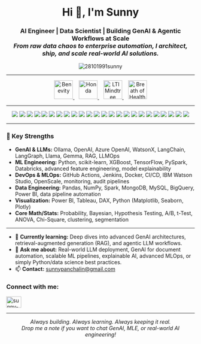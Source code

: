 <h1 align="center">Hi 👋, I'm Sunny</h1>
<h3 align="center">
  AI Engineer | Data Scientist | Building GenAI & Agentic Workflows at Scale<br>
  <em>From raw data chaos to enterprise automation, I architect, ship, and scale real-world AI solutions.</em>
</h3>

<p align="center">
  <img src="https://komarev.com/ghpvc/?username=28101991sunny&label=Profile%20views&color=36bcf7&style=flat" alt="28101991sunny" />
</p>

---

<!-- Career Logos -->
<p align="center">
  <a href="https://benevity.com" target="_blank">
    <img src="https://companieslogo.com/img/orig/BNVT.CN_BIG-464f1434.png?t=1727500000" alt="Benevity" height="50"/>
  </a>
  &nbsp;&nbsp;
  <a href="https://www.honda.ca/" target="_blank">
    <img src="https://upload.wikimedia.org/wikipedia/commons/7/7b/Honda-logo.svg" alt="Honda" height="50"/>
  </a>
  &nbsp;&nbsp;
  <a href="https://www.ltimindtree.com/" target="_blank">
    <img src="https://upload.wikimedia.org/wikipedia/commons/f/fd/LTIMindtree_Logo.svg" alt="LTIMindtree" height="50"/>
  </a>
  &nbsp;&nbsp;
  <a href="https://bohpharma.com/" target="_blank">
    <img src="https://bohpharma.com/wp-content/uploads/2023/11/BOH-logo.png" alt="Breath of Health" height="50"/>
  </a>
</p>

---

<!-- Dynamic Badges -->
<p align="center">
  <!-- LLM & GenAI -->
  <img src="https://img.shields.io/badge/OpenAI-412991?style=for-the-badge&logo=openai&logoColor=white"/>
  <img src="https://img.shields.io/badge/Ollama-212121?style=for-the-badge&logoColor=white"/>
  <img src="https://img.shields.io/badge/LangChain-025F43?style=for-the-badge"/>
  <img src="https://img.shields.io/badge/Azure%20OpenAI-0078D4?style=for-the-badge&logo=microsoftazure&logoColor=white"/>
  <img src="https://img.shields.io/badge/WatsonX-052FAD?style=for-the-badge&logo=ibm&logoColor=white"/>
  <img src="https://img.shields.io/badge/Llama-4267B2?style=for-the-badge&logo=meta&logoColor=white"/>
  <img src="https://img.shields.io/badge/RAG-161B22?style=for-the-badge"/>
  <!-- ML/DS Stack -->
  <img src="https://img.shields.io/badge/Python-3776AB?style=for-the-badge&logo=python&logoColor=white"/>
  <img src="https://img.shields.io/badge/scikit--learn-F7931E?style=for-the-badge&logo=scikitlearn&logoColor=white"/>
  <img src="https://img.shields.io/badge/TensorFlow-FF6F00?style=for-the-badge&logo=tensorflow&logoColor=white"/>
  <img src="https://img.shields.io/badge/PyTorch-EE4C2C?style=for-the-badge&logo=pytorch&logoColor=white"/>
  <img src="https://img.shields.io/badge/Spark-E25A1C?style=for-the-badge&logo=apachespark&logoColor=white"/>
  <img src="https://img.shields.io/badge/Databricks-FF3621?style=for-the-badge&logo=databricks&logoColor=white"/>
  <!-- DevOps/Cloud -->
  <img src="https://img.shields.io/badge/AWS-232F3E?style=for-the-badge&logo=amazonaws&logoColor=white"/>
  <img src="https://img.shields.io/badge/Azure-0078D4?style=for-the-badge&logo=microsoftazure&logoColor=white"/>
  <img src="https://img.shields.io/badge/GCP-4285F4?style=for-the-badge&logo=googlecloud&logoColor=white"/>
  <img src="https://img.shields.io/badge/GitHub-181717?style=for-the-badge&logo=github&logoColor=white"/>
  <img src="https://img.shields.io/badge/Docker-2496ED?style=for-the-badge&logo=docker&logoColor=white"/>
  <img src="https://img.shields.io/badge/Jenkins-D24939?style=for-the-badge&logo=jenkins&logoColor=white"/>
  <!-- Data/BI -->
  <img src="https://img.shields.io/badge/PowerBI-F2C811?style=for-the-badge&logo=powerbi&logoColor=black"/>
  <img src="https://img.shields.io/badge/Tableau-E97627?style=for-the-badge&logo=tableau&logoColor=white"/>
  <img src="https://img.shields.io/badge/MySQL-4479A1?style=for-the-badge&logo=mysql&logoColor=white"/>
  <img src="https://img.shields.io/badge/MongoDB-47A248?style=for-the-badge&logo=mongodb&logoColor=white"/>
  <img src="https://img.shields.io/badge/BigQuery-4285F4?style=for-the-badge&logo=googlebigquery&logoColor=white"/>
</p>

---

### 🔑 Key Strengths
- **GenAI & LLMs:** Ollama, OpenAI, Azure OpenAI, WatsonX, LangChain, LangGraph, Llama, Gemma, RAG, LLMOps  
- **ML Engineering:** Python, scikit-learn, XGBoost, TensorFlow, PySpark, Databricks, advanced feature engineering, model explainability  
- **DevOps & MLOps:** GitHub Actions, Jenkins, Docker, CI/CD, IBM Watson Studio, OpenScale, monitoring, audit pipelines  
- **Data Engineering:** Pandas, NumPy, Spark, MongoDB, MySQL, BigQuery, Power BI, data pipeline automation  
- **Visualization:** Power BI, Tableau, DAX, Python (Matplotlib, Seaborn, Plotly)  
- **Core Math/Stats:** Probability, Bayesian, Hypothesis Testing, A/B, t-Test, ANOVA, Chi-Square, clustering, segmentation  

---

- 🌱 **Currently learning:** Deep dives into advanced GenAI architectures, retrieval-augmented generation (RAG), and agentic LLM workflows.  
- 💬 **Ask me about:** Real-world LLM deployment, GenAI for document automation, scalable ML pipelines, explainable AI, advanced MLOps, or simply Python/data science best practices.  
- 📫 **Contact:** sunnypanchalin@gmail.com  

<h3 align="left">Connect with me:</h3>
<p align="left">
  <a href="https://www.linkedin.com/in/sunny-r-panchal/" target="blank">
    <img align="center" src="https://raw.githubusercontent.com/rahuldkjain/github-profile-readme-generator/master/src/images/icons/Social/linked-in-alt.svg" alt="sunny-panchal-3b902081" height="30" width="40" />
  </a>
</p>

---

<p align="center">
  <i>Always building. Always learning. Always keeping it real.<br>
  Drop me a note if you want to chat GenAI, MLE, or real-world AI engineering!</i>
</p>

